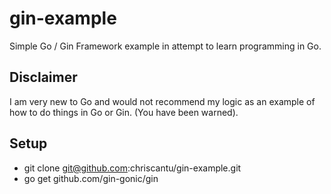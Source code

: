 gin-example
===========

Simple Go / Gin Framework example in attempt to learn programming in Go.  

## Disclaimer
I am very new to Go and would not recommend my logic as an example of how to do things in Go or Gin. (You have been warned).

## Setup
* git clone git@github.com:chriscantu/gin-example.git
* go get github.com/gin-gonic/gin
